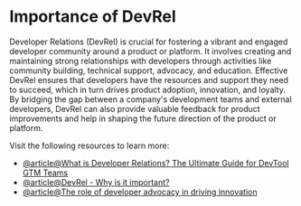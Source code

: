 # Importance of DevRel

Developer Relations (DevRel) is crucial for fostering a vibrant and engaged developer community around a product or platform. It involves creating and maintaining strong relationships with developers through activities like community building, technical support, advocacy, and education. Effective DevRel ensures that developers have the resources and support they need to succeed, which in turn drives product adoption, innovation, and loyalty. By bridging the gap between a company's development teams and external developers, DevRel can also provide valuable feedback for product improvements and help in shaping the future direction of the product or platform.

Visit the following resources to learn more:

- [@article@What is Developer Relations? The Ultimate Guide for DevTool GTM Teams](https://www.doc-e.ai/post/what-is-developer-relations-the-ultimate-guide-for-devtool-gtm-teams)
- [@article@DevRel - Why is it important?](https://developers.onelogin.com/blog/devrel)
- [@article@The role of developer advocacy in driving innovation](https://leaddev.com/process/role-developer-advocacy-driving-innovation)
